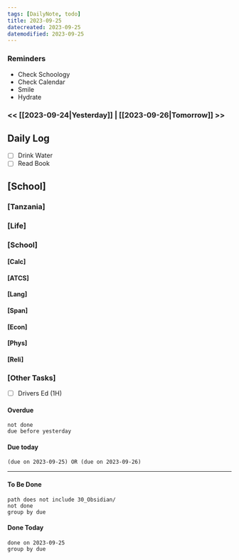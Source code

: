 ```yaml
---
tags: [DailyNote, todo]
title: 2023-09-25
datecreated: 2023-09-25
datemodified: 2023-09-25
---
```


### Reminders
- Check Schoology
- Check Calendar
- Smile
- Hydrate

### << [[2023-09-24|Yesterday]] | [[2023-09-26|Tomorrow]] >>

## Daily Log

- [ ] Drink Water
- [ ] Read Book

## [School]

### [Tanzania]

### [Life]

### [School]

#### [Calc]

#### [ATCS]

#### [Lang]

#### [Span]

#### [Econ]

#### [Phys]

#### [Reli]


### [Other Tasks]

- [ ] Drivers Ed (1H)

#### Overdue
```tasks
not done
due before yesterday
```
#### Due today

```tasks
(due on 2023-09-25) OR (due on 2023-09-26) 

```
---
#### To Be Done

```tasks
path does not include 30_Obsidian/
not done
group by due
```

#### Done Today

```tasks
done on 2023-09-25
group by due
```